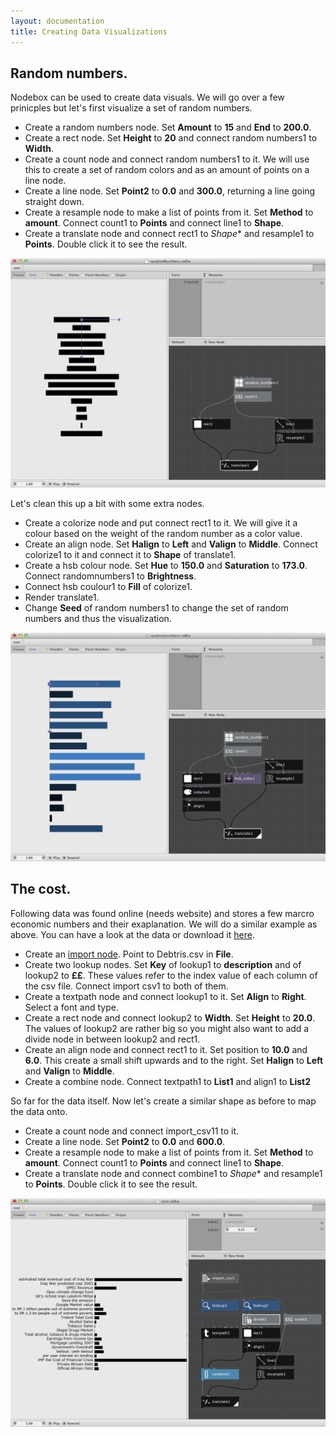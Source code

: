 ```yaml
---
layout: documentation
title: Creating Data Visualizations
---
```


Random numbers.
------------------

Nodebox can be used to create data visuals. We will go over a few prinicples but let's first visualize a set of random numbers.

* Create a random numbers node. Set **Amount** to **15** and **End** to **200.0**.
* Create a rect node. Set **Height** to **20** and connect random numbers1 to **Width**.
* Create a count node and connect random numbers1 to it. We will use this to create a set of random colors and as an amount of points on a line node.
* Create a line node. Set **Point2** to **0.0** and **300.0**, returning a line going straight down.
* Create a resample node to make a list of points from it. Set **Method** to **amount**. Connect count1 to **Points** and connect line1 to **Shape**.
* Create a translate node and connect rect1 to *Shape** and resample1 to **Points**. Double click it to see the result.

![data random numbers step 1](data-visualization-random-numbersa.png)

Let's clean this up a bit with some extra nodes.

* Create a colorize node and put connect rect1 to it. We will give it a colour based on the weight of the random number as a color value.
* Create an align node. Set **Halign** to **Left** and **Valign** to **Middle**. Connect colorize1 to it and connect it to **Shape** of translate1.
* Create a hsb colour node. Set **Hue** to **150.0** and **Saturation** to **173.0**. Connect randomnumbers1 to **Brightness**.
* Connect hsb coulour1 to **Fill** of colorize1.
* Render translate1.
* Change **Seed** of random numbers1 to change the set of random numbers and thus the visualization.

![data random numbers step 2](data-visualization-random-numbersb.png)

The cost.
------------------

Following data was found online (needs website) and stores a few marcro economic numbers and their exaplanation. We will do a similar example as above. You can have a look at the data or download it [here](Debtris.csv).

* Create an [import node](/node/reference/data/import_csv.html). Point to Debtris.csv in **File**.
* Create two lookup nodes. Set **Key** of lookup1 to **description** and of lookup2 to **££**. These values refer to the index value of each column of the csv file. Connect import csv1 to both of them.
* Create a textpath node and connect lookup1 to it. Set **Align** to **Right**. Select a font and type.
* Create a rect node and connect lookup2 to **Width**. Set **Height** to **20.0**. The values of lookup2 are rather big so you might also want to add a divide node in between lookup2 and rect1.
* Create an align node and connect rect1 to it. Set position to **10.0** and **6.0**. This create a small shift upwards and to the right. Set **Halign** to **Left** and **Valign** to **Middle**.
* Create a combine node. Connect textpath1 to **List1** and align1 to **List2**

So far for the data itself. Now let's create a similar shape as before to map the data onto.

* Create a count node and connect import_csv11 to it.
* Create a line node. Set **Point2** to **0.0** and **600.0**.
* Create a resample node to make a list of points from it. Set **Method** to **amount**. Connect count1 to **Points** and connect line1 to **Shape**.
* Create a translate node and connect combine1 to *Shape** and resample1 to **Points**. Double click it to see the result.

![the cost](data-visualization-cost.png)



